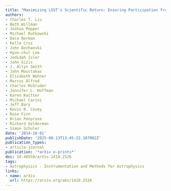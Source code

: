 ```yaml
---
title: "Maximizing LSST's Scientific Return: Ensuring Participation from Smaller Institutions"
authors:
- Charles T. Liu
- Beth Willman
- Joshua Pepper
- Michael Rutkowski
- Dara Norman
- Kelle Cruz
- John Bochanski
- Hyun-chul Lee
- Jedidah Isler
- John Gizis
- J. Allyn Smith
- John Moustakas
- Elizabeth Wehner
- Marcus Alfred
- Charles McGruder
- Jennifer L. Hoffman
- Karen Kwitter
- Michael Carini
- Jeff Bary
- Kevin R. Covey
- Rose Finn
- Brian Penprase
- Richard Gelderman
- Simon Schuler
date: '2014-10-01'
publishDate: '2025-08-13T13:45:22.187002Z'
publication_types:
- article-journal
publication: '*arXiv e-prints*'
doi: 10.48550/arXiv.1410.2526
tags:
- Astrophysics - Instrumentation and Methods for Astrophysics
links:
- name: arXiv
  url: https://arxiv.org/abs/1410.2526
---
```

